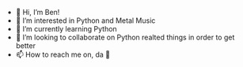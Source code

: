 - 👋 Hi, I’m Ben!
- 👀 I’m interested in Python and Metal Music
- 🌱 I’m currently learning Python
- 💞️ I’m looking to collaborate on Python realted things in order to get better 
- 📫 How to reach me on, da 🤳

<!---
JoJoBot420/JoJoBot420 is a ✨ special ✨ repository because its `README.md` (this file) appears on your GitHub profile.
You can click the Preview link to take a look at your changes.
--->
